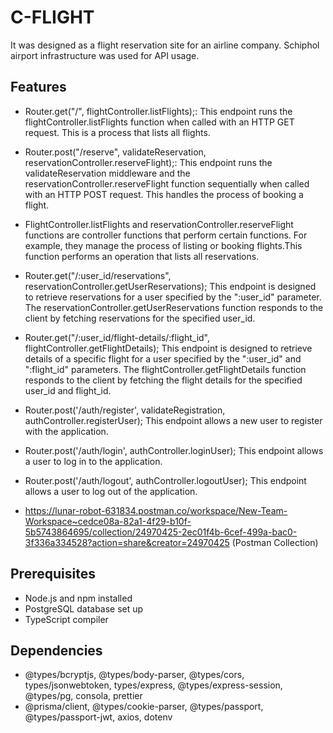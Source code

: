 # C-FLIGHT

It was designed as a flight reservation site for an airline company. Schiphol airport infrastructure was used for API usage.

## Features

- Router.get("/", flightController.listFlights);: This endpoint runs the flightController.listFlights function when called with an HTTP GET request. This is a process that lists all flights.

- Router.post("/reserve", validateReservation, reservationController.reserveFlight);: This endpoint runs the validateReservation middleware and the reservationController.reserveFlight function sequentially when called with an HTTP POST request. This handles the process of booking a flight.

- FlightController.listFlights and reservationController.reserveFlight functions are controller functions that perform certain functions. For example, they manage the process of listing or booking flights.This function performs an operation that lists all reservations.

- Router.get("/:user_id/reservations", reservationController.getUserReservations); This endpoint is designed to retrieve reservations for a user specified by the ":user_id" parameter. The reservationController.getUserReservations function responds to the client by fetching reservations for the specified user_id.

- Router.get("/:user_id/flight-details/:flight_id", flightController.getFlightDetails); This endpoint is designed to retrieve details of a specific flight for a user specified by the ":user_id" and ":flight_id" parameters. The flightController.getFlightDetails function responds to the client by fetching the flight details for the specified user_id and flight_id.

- Router.post('/auth/register', validateRegistration, authController.registerUser); This endpoint allows a new user to register with the application.

- Router.post('/auth/login', authController.loginUser); This endpoint allows a user to log in to the application.

- Router.post('/auth/logout', authController.logoutUser); This endpoint allows a user to log out of the application.
- https://lunar-robot-631834.postman.co/workspace/New-Team-Workspace~cedce08a-82a1-4f29-b10f-5b5743864695/collection/24970425-2ec01f4b-6cef-499a-bac0-3f336a334528?action=share&creator=24970425 (Postman Collection)

## Prerequisites

- Node.js and npm installed
- PostgreSQL database set up
- TypeScript compiler

## Dependencies

- @types/bcryptjs, @types/body-parser, @types/cors, types/jsonwebtoken, types/express, @types/express-session, @types/pg, consola, prettier
- @prisma/client, @types/cookie-parser, @types/passport, @types/passport-jwt, axios, dotenv

